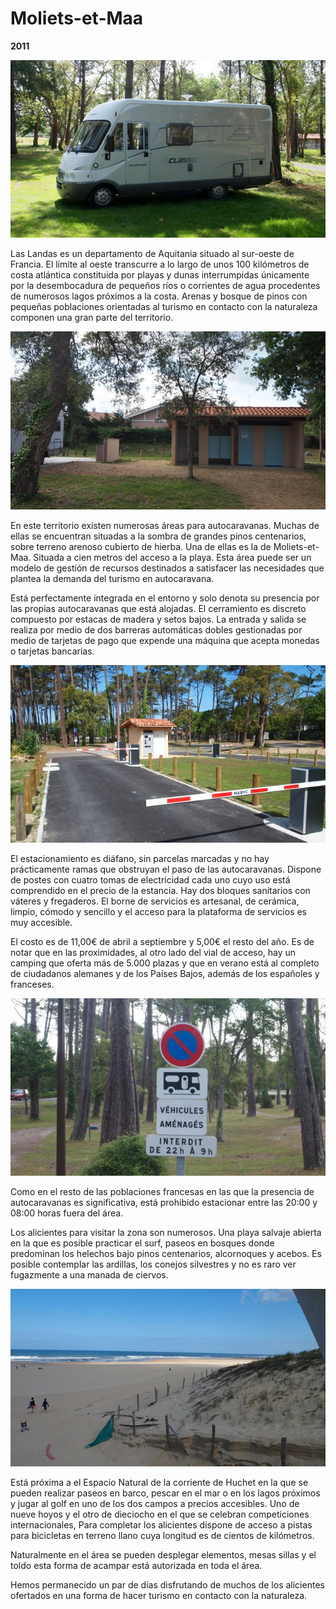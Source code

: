 # Moliets-et-Maa
**2011**

![Área sobre hierba, bajo pinos](resources/p5150583300x169.jpg)

Las Landas es un departamento de Aquitania situado al sur-oeste de Francia. El límite al oeste transcurre a lo largo de unos 100 kilómetros de costa atlántica constituida por playas y dunas interrumpidas únicamente por la desembocadura de pequeños ríos o corrientes de agua procedentes de numerosos lagos próximos a la costa. Arenas y bosque de pinos con pequeñas poblaciones orientadas al turismo en contacto con la naturaleza componen una gran parte del territorio.

![Todos los servicios](resources/p5150589300x169.jpg)

En este territorio existen numerosas áreas para autocaravanas. Muchas de ellas se encuentran situadas a la sombra de grandes pinos centenarios, sobre terreno arenoso cubierto de hierba. Una de ellas es la de Moliets-et-Maa. Situada a cien metros del acceso a la playa. Esta área puede ser un modelo de gestión de recursos destinados a satisfacer las necesidades que plantea la demanda del turismo en autocaravana.

Está perfectamente integrada en el entorno y solo denota su presencia por las propias autocaravanas que está alojadas. El cerramiento es discreto compuesto por estacas de madera y setos bajos. La entrada y salida se realiza por medio de dos barreras automáticas dobles gestionadas por medio de tarjetas de pago que expende una máquina que acepta monedas o tarjetas bancarias.

![Nadie se escapa sin pagar](resources/p5150585300x169.jpg)

El estacionamiento es diáfano, sin parcelas marcadas y no hay prácticamente ramas que obstruyan el paso de las autocaravanas. Dispone de postes con cuatro tomas de electricidad cada uno cuyo uso está comprendido en el precio de la estancia. Hay dos bloques sanitarios con váteres y fregaderos. El borne de servicios es artesanal, de cerámica, limpio, cómodo y sencillo y el acceso para la plataforma de servicios es muy accesible.

El costo es de 11,00€ de abril a septiembre y 5,00€ el resto del año. Es de notar que en las proximidades, al otro lado del vial de acceso, hay un camping que oferta más de 5.000 plazas y que en verano está al completo de ciudadanos alemanes y de los Países Bajos, además de los españoles y franceses.

![Solo se pernocta en el área](resources/p5150593300x169.jpg)

Como en el resto de las poblaciones francesas en las que la presencia de autocaravanas es significativa, está prohibido estacionar entre las 20:00 y 08:00 horas fuera del área.

Los alicientes para visitar la zona son numerosos. Una playa salvaje abierta en la que es posible practicar el surf, paseos en bosques donde predominan los helechos bajo pinos centenarios, alcornoques y acebos. Es posible contemplar las ardillas, los conejos silvestres y no es raro ver fugazmente a una manada de ciervos.

![El Atlántico siempre bravo](resources/p5150596300x169.jpg)

Está próxima a el Espacio Natural de la corriente de Huchet en la que se pueden realizar paseos en barco, pescar en el mar o en los lagos próximos y jugar al golf en uno de los dos campos a precios accesibles. Uno de nueve hoyos y el otro de dieciocho en el que se celebran competiciones internacionales, Para completar los alicientes dispone de acceso a pistas para bicicletas en terreno llano cuya longitud es de cientos de kilómetros.

Naturalmente en el área se pueden desplegar elementos, mesas sillas y el toldo esta forma de acampar está autorizada en toda el área.

Hemos permanecido un par de días disfrutando de muchos de los alicientes ofertados en una forma de hacer turismo en contacto con la naturaleza.